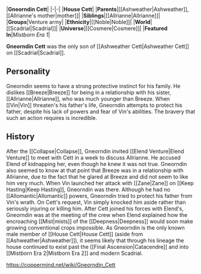 |**Gneorndin Cett**|
|-|-|
|**House Cett**|
|**Parents**|[[Ashweather\|Ashweather]], [[Allrianne's mother\|mother]]|
|**Siblings**|[[Allrianne\|Allrianne]]|
|**Groups**|Venture army|
|**Ethnicity**|[[Noble\|Noble]]|
|**World**|[[Scadrial\|Scadrial]]|
|**Universe**|[[Cosmere\|Cosmere]]|
|**Featured In**|*Mistborn Era 1*|

**Gneorndin Cett** was the only son of [[Ashweather Cett\|Ashweather Cett]] on [[Scadrial\|Scadrial]].

## Personality
Gneorndin seems to have a strong protective instinct for his family. He dislikes [[Breeze\|Breeze]] for being in a relationship with his sister, [[Allrianne\|Allrianne]], who was much younger than Breeze. When [[Vin\|Vin]] threaten's his father's life, Gneorndin attempts to protect his father, despite his lack of powers and fear of Vin's abilities. The bravery that such an action requires is incredible.

## History
After the [[Collapse\|Collapse]], Gneorndin invited [[Elend Venture\|Elend Venture]] to meet with Cett in a week to discuss Allrianne. He accused Elend of kidnapping her, even though he knew it was not true. Gneorndin also seemed to know at that point that Breeze was in a relationship with Allrianne, due to the fact that he glared at Breeze and did not seem to like him very much.
When Vin launched her attack with [[Zane\|Zane]] on [[Keep Hasting\|Keep Hasting]], Gneorndin was there. Although he had no [[Allomantic\|Allomantic]] powers, Gneorndin tried to protect his father from Vin's wrath. On Cett's request, Vin simply knocked him aside rather than seriously injuring or killing him.
After Cett joined his forces with Elend's, Gneorndin was at the meeting of the crew when Elend explained how the encroaching [[Mist\|mists]] of the [[Deepness\|Deepness]] would soon make growing conventional crops impossible.
As Gneorndin is the only known male member of [[House Cett\|House Cett]] (aside from [[Ashweather\|Ashweather]]), it seems likely that through his lineage the house continued to exist past the [[Final Ascension\|Catacendre]] and into [[Mistborn Era 2\|Mistborn Era 2]] and modern Scadrial.



https://coppermind.net/wiki/Gneorndin_Cett